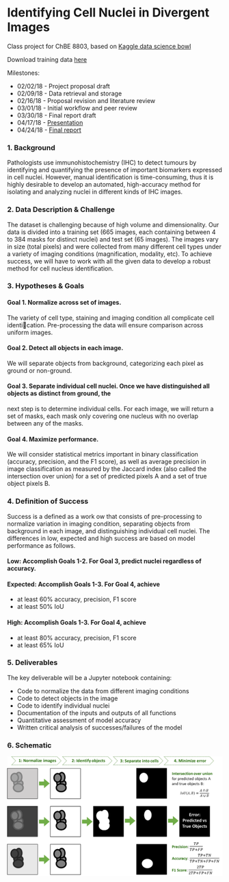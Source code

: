 # Identifying Cell Nuclei in Divergent Images

Class project for ChBE 8803, based on [Kaggle data science bowl](https://www.kaggle.com/c/data-science-bowl-2018)

Download training data [here](https://www.kaggle.com/c/data-science-bowl-2018/data)

Milestones:
* 02/02/18 - Project proposal draft
* 02/09/18 - Data retrieval and storage 
* 02/16/18 - Proposal revision and literature review 
* 03/01/18 - Initial workflow and peer review 
* 03/30/18 - Final report draft 
* 04/17/18 - [Presentation](https://github.com/rbhan/chbe8803-nuclei-identification/blob/master/presentation.ipynb)
* 04/24/18 - [Final report](https://github.com/rbhan/chbe8803-nuclei-identification/blob/master/final_report.ipynb)

### 1. Background
Pathologists use immunohistochemistry (IHC) to detect tumours by identifying and quantifying the presence of
important biomarkers expressed in cell nuclei. However, manual identification is time-consuming, thus it is highly
desirable to develop an automated, high-accuracy method for isolating and analyzing nuclei in different kinds of
IHC images.

### 2. Data Description & Challenge
The dataset is challenging because of high volume and dimensionality. Our data is divided into a training set
(665 images, each containing between 4 to 384 masks for distinct nuclei) and test set (65 images). The images
vary in size (total pixels) and were collected from many different cell types under a variety of imaging conditions
(magnification, modality, etc). To achieve success, we will have to work with all the given data to develop a robust
method for cell nucleus identification.

### 3. Hypotheses & Goals
#### Goal 1. Normalize across set of images.
The variety of cell type, staining and imaging condition all complicate cell identication. Pre-processing the data
will ensure comparison across uniform images.
#### Goal 2. Detect all objects in each image.
We will separate objects from background, categorizing each pixel as ground or non-ground.
#### Goal 3. Separate individual cell nuclei. Once we have distinguished all objects as distinct from ground, the
next step is to determine individual cells. For each image, we will return a set of masks, each mask only covering
one nucleus with no overlap between any of the masks.
#### Goal 4. Maximize performance.
We will consider statistical metrics important in binary classification (accuracy, precision, and the F1 score), as
well as average precision in image classification as measured by the Jaccard index (also called the intersection over
union) for a set of predicted pixels A and a set of true object pixels B.

### 4. Definition of Success
Success is a defined as a work
ow that consists of pre-processing to normalize variation in imaging condition,
separating objects from background in each image, and distinguishing individual cell nuclei. The differences in
low, expected and high success are based on model performance as follows.
#### Low: Accomplish Goals 1-2. For Goal 3, predict nuclei regardless of accuracy.
#### Expected: Accomplish Goals 1-3. For Goal 4, achieve
* at least 60% accuracy, precision, F1 score
* at least 50% IoU
#### High: Accomplish Goals 1-3. For Goal 4, achieve
* at least 80% accuracy, precision, F1 score
* at least 65% IoU

### 5. Deliverables
The key deliverable will be a Jupyter notebook containing:
* Code to normalize the data from different imaging conditions
* Code to detect objects in the image
* Code to identify individual nuclei
* Documentation of the inputs and outputs of all functions
* Quantitative assessment of model accuracy
* Written critical analysis of successes/failures of the model

### 6. Schematic
![Fig 0. Schematic of project workflow](https://github.com/rbhan/chbe8803-nuclei-identification/blob/master/schematic.png)
